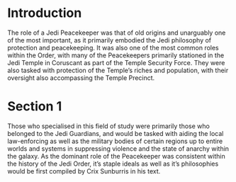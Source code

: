 # Introduction

The role of a Jedi Peacekeeper was that of old origins and unarguably one of the most important, as it primarily embodied the Jedi philosophy of protection and peacekeeping.
It was also one of the most common roles within the Order, with many of the Peacekeepers primarily stationed in the Jedi Temple in Coruscant as part of the Temple Security Force.
They were also tasked with protection of the Temple’s riches and population, with their oversight also accompassing the Temple Precinct.

# Section 1

Those who specialised in this field of study were primarily those who belonged to the Jedi Guardians, and would be tasked with aiding the local law-enforcing as well as the military bodies of certain regions up to entire worlds and systems in suppressing violence and the state of anarchy within the galaxy.
As the dominant role of the Peacekeeper was consistent within the history of the Jedi Order, it’s staple ideals as well as it’s philosophies would be first compiled by Crix Sunburris in his text.
